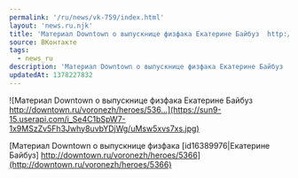 ```yaml
---
permalink: '/ru/news/vk-759/index.html'
layout: 'news.ru.njk'
title: 'Материал Downtown o выпускнице физфака Екатерине Байбуз  http://downtown.ru/voronezh/heroes/536…'
source: ВКонтакте
tags:
  - news_ru
description: 'Материал Downtown o выпускнице физфака Екатерине Байбуз  http://downtown.ru/voronezh/heroes/536…'
updatedAt: 1378227832
---
```

![Материал Downtown o выпускнице физфака Екатерине Байбуз  http://downtown.ru/voronezh/heroes/536…](https://sun9-15.userapi.com/i_Se4C1bSpW7-1x9MSzZv5Fh3Jwhy8uvbYDjWg/uMsw5xvs7xs.jpg)

[Материал Downtown o выпускнице физфака [id16389976|Екатерине Байбуз]
http://downtown.ru/voronezh/heroes/5366](http://downtown.ru/voronezh/heroes/5366)
